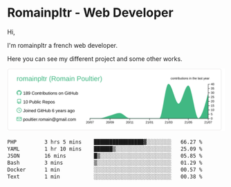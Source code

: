 # Romainpltr - Web Developer

Hi,

I'm romainpltr a french web developer.

Here you can see my different project and some other works.



[![](https://raw.githubusercontent.com/romainpltr/romainpltr/master/profile-summary-card-output/vue/0-profile-details.svg)](https://github.com/vn7n24fzkq/github-profile-summary-cards)

<!--START_SECTION:waka-->

```text
PHP         3 hrs 5 mins    ████████████████▓░░░░░░░░   66.27 %
YAML        1 hr 10 mins    ██████▒░░░░░░░░░░░░░░░░░░   25.09 %
JSON        16 mins         █▒░░░░░░░░░░░░░░░░░░░░░░░   05.85 %
Bash        3 mins          ▒░░░░░░░░░░░░░░░░░░░░░░░░   01.29 %
Docker      1 min           ░░░░░░░░░░░░░░░░░░░░░░░░░   00.57 %
Text        1 min           ░░░░░░░░░░░░░░░░░░░░░░░░░   00.38 %
```

<!--END_SECTION:waka-->
